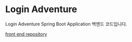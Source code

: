 # Login Adventure

Login Adventure Spring Boot Application 백엔드 코드입니다.

[front end repository](https://github.com/jong29/login-adventure-front)
